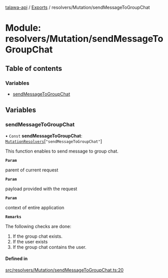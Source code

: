 [talawa-api](../README.md) / [Exports](../modules.md) / resolvers/Mutation/sendMessageToGroupChat

# Module: resolvers/Mutation/sendMessageToGroupChat

## Table of contents

### Variables

- [sendMessageToGroupChat](resolvers_Mutation_sendMessageToGroupChat.md#sendmessagetogroupchat)

## Variables

### sendMessageToGroupChat

• `Const` **sendMessageToGroupChat**: [`MutationResolvers`](types_generatedGraphQLTypes.md#mutationresolvers)[``"sendMessageToGroupChat"``]

This function enables to send message to group chat.

**`Param`**

parent of current request

**`Param`**

payload provided with the request

**`Param`**

context of entire application

**`Remarks`**

The following checks are done:
1. If the group chat exists.
2. If the user exists
3. If the group chat contains the user.

#### Defined in

[src/resolvers/Mutation/sendMessageToGroupChat.ts:20](https://github.com/PalisadoesFoundation/talawa-api/blob/e7d3a46/src/resolvers/Mutation/sendMessageToGroupChat.ts#L20)
